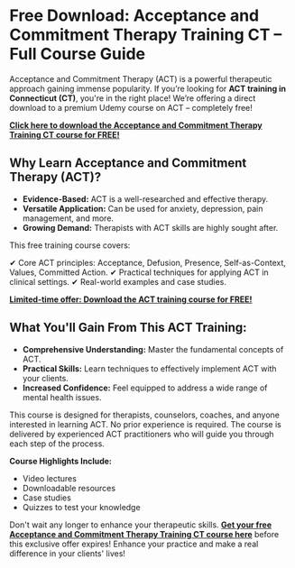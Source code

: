 # Free Download: Acceptance and Commitment Therapy Training CT – Full Course Guide

Acceptance and Commitment Therapy (ACT) is a powerful therapeutic approach gaining immense popularity. If you’re looking for **ACT training in Connecticut (CT)**, you're in the right place! We’re offering a direct download to a premium Udemy course on ACT – completely free!

[**Click here to download the Acceptance and Commitment Therapy Training CT course for FREE!**](https://udemywork.com/acceptance-and-commitment-therapy-training-ct)

## Why Learn Acceptance and Commitment Therapy (ACT)?

*   **Evidence-Based:** ACT is a well-researched and effective therapy.
*   **Versatile Application:** Can be used for anxiety, depression, pain management, and more.
*   **Growing Demand:** Therapists with ACT skills are highly sought after.

This free training course covers:

✔ Core ACT principles: Acceptance, Defusion, Presence, Self-as-Context, Values, Committed Action.
✔ Practical techniques for applying ACT in clinical settings.
✔ Real-world examples and case studies.

[**Limited-time offer: Download the ACT training course for FREE!**](https://udemywork.com/acceptance-and-commitment-therapy-training-ct)

## What You'll Gain From This ACT Training:

*   **Comprehensive Understanding:** Master the fundamental concepts of ACT.
*   **Practical Skills:** Learn techniques to effectively implement ACT with your clients.
*   **Increased Confidence:** Feel equipped to address a wide range of mental health issues.

This course is designed for therapists, counselors, coaches, and anyone interested in learning ACT. No prior experience is required. The course is delivered by experienced ACT practitioners who will guide you through each step of the process.

**Course Highlights Include:**

*   Video lectures
*   Downloadable resources
*   Case studies
*   Quizzes to test your knowledge

Don't wait any longer to enhance your therapeutic skills. **[Get your free Acceptance and Commitment Therapy Training CT course here](https://udemywork.com/acceptance-and-commitment-therapy-training-ct)** before this exclusive offer expires! Enhance your practice and make a real difference in your clients' lives!
